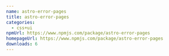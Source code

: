 ```yaml
---
name: astro-error-pages
title: astro-error-pages
categories:
  - css+ui
npmUrl: https://www.npmjs.com/package/astro-error-pages
homepageUrl: https://www.npmjs.com/package/astro-error-pages
downloads: 6
---
```

